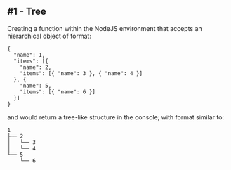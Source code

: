 ## #1 - Tree
Creating a function within the NodeJS environment that accepts an hierarchical  object of format:

```
{
  "name": 1,
  "items": [{
    "name": 2,
    "items": [{ "name": 3 }, { "name": 4 }]
  }, {
    "name": 5,
    "items": [{ "name": 6 }]
  }]
}
```
and would return a tree-like structure in the console; with format similar to:

```
1
├── 2
│   └── 3
│   └── 4
└── 5
    └── 6
```
